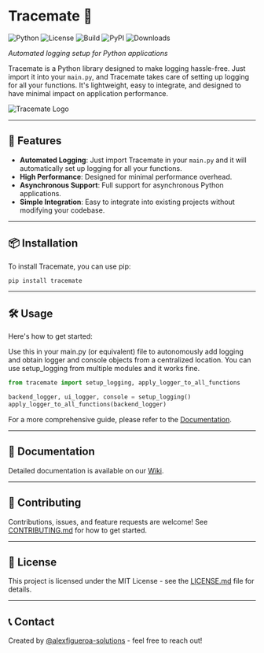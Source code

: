 # Tracemate :mag_right:

![Python](https://img.shields.io/badge/python-v3.9-blue)
![License](https://img.shields.io/badge/license-MIT-green)
![Build](https://img.shields.io/github/workflow/status/alexfigueroa-solutions/Tracemate/Python%20package)
![PyPI](https://img.shields.io/pypi/v/tracemate)
![Downloads](https://img.shields.io/pypi/dm/tracemate)

_Automated logging setup for Python applications_

Tracemate is a Python library designed to make logging hassle-free. Just import it into your `main.py`, and Tracemate takes care of setting up logging for all your functions. It's lightweight, easy to integrate, and designed to have minimal impact on application performance.

![Tracemate Logo](assets/logo.png) <!-- replace with your actual logo -->

---

## :rocket: Features

- **Automated Logging**: Just import Tracemate in your `main.py` and it will automatically set up logging for all your functions.
- **High Performance**: Designed for minimal performance overhead.
- **Asynchronous Support**: Full support for asynchronous Python applications.
- **Simple Integration**: Easy to integrate into existing projects without modifying your codebase.

---

## :package: Installation

To install Tracemate, you can use pip:

```bash
pip install tracemate
```

---

## :hammer_and_wrench: Usage

Here's how to get started:

Use this in your main.py (or equivalent) file to autonomously add logging and obtain logger and console objects from a centralized location. You can use setup_logging from multiple modules and it works fine.

```python
from tracemate import setup_logging, apply_logger_to_all_functions

backend_logger, ui_logger, console = setup_logging()
apply_logger_to_all_functions(backend_logger)
```

For a more comprehensive guide, please refer to the [Documentation](#-documentation).

---

## 📖 Documentation

Detailed documentation is available on our [Wiki](https://github.com/alexfigueroa-solutions/Tracemate/wiki).

---

## :handshake: Contributing

Contributions, issues, and feature requests are welcome! See [CONTRIBUTING.md](CONTRIBUTING.md) for how to get started.

---

## :memo: License

This project is licensed under the MIT License - see the [LICENSE.md](LICENSE.md) file for details.

---

## :telephone_receiver: Contact

Created by [@alexfigueroa-solutions](https://github.com/alexfigueroa-solutions) - feel free to reach out!
